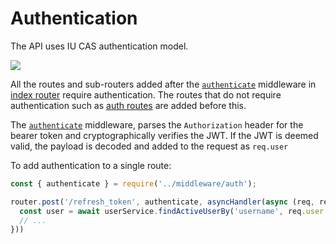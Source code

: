 # Authentication

The API uses IU CAS authentication model. 

<img src="/api_auth.png" >

All the routes and sub-routers added after the [`authenticate`](src/middleware/auth.js) middleware in [index router](src/routes/index.js) require authentication. The routes that do not require authentication such as [auth routes](src/routes/auth.js) are added before this.

The [`authenticate`](src/middleware/auth.js) middleware, parses the `Authorization` header for the bearer token and cryptographically verifies the JWT. If the JWT is deemed valid, the payload is decoded and added to the request as `req.user`

To add authentication to a single route:
```javascript
const { authenticate } = require('../middleware/auth');

router.post('/refresh_token', authenticate, asyncHandler(async (req, res, next) => {
  const user = await userService.findActiveUserBy('username', req.user.username);
  // ...
}))
```